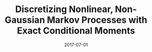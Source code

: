 ---
title: "Discretizing Nonlinear, Non-Gaussian Markov Processes with Exact Conditional Moments"
collection: publications
link: https://doi.org/10.3982/QE737
venue: "Quantitative Economics"
date: 2017-07-01
coauthor: "Leland E. Farmer"
wpurl: https://ssrn.com/abstract=2585859
code: https://alexisakira.github.io/misc/discretization
excerpt: "👍(Numerical method, Finance) Approximate Markov processes by finite-state Markov chains using maximum entropy discretization of Tanaka & Toda ([2013](https://doi.org/10.1016/j.econlet.2012.12.020), [2015](https://doi.org/10.1137/140971269)); applications to solving asset pricing models."
---
